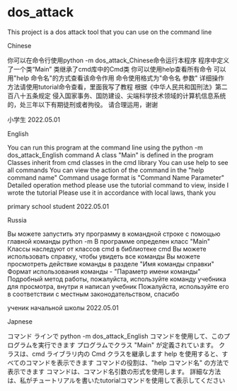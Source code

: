 # dos_attack
This project is a dos attack tool that you can use on the command line

Chinese

你可以在命令行使用python -m dos_attack_Chinese命令运行本程序
程序中定义了一个类“Main”
类继承了cmd库中的Cmd类
你可以使用help查看所有命令
可以用"help 命令名"的方式查看该命令作用
命令使用格式为"命令名 参数"
详细操作方法请使用tutorial命令查看，里面我写了教程
根据《中华人民共和国刑法》第二百八十五条规定
侵入国家事务、国防建设、尖端科学技术领域的计算机信息系统的，处三年以下有期徒刑或者拘役。
请合理运用，谢谢

小学生
2022.05.01

English

You can run this program at the command line using the python -m dos_attack_English command
A class "Main" is defined in the program
Classes inherit from cmd classes in the cmd library
You can use help to see all commands
You can view the action of the command in the "help command name"
Command usage format is "Command Name Parameter"
Detailed operation method please use the tutorial command to view, inside I wrote the tutorial
Please use it in accordance with local laws, thank you

primary school student
2022.05.01

Russia

Вы можете запустить эту программу в командной строке с помощью главной команды python -m
В программе определен класс "Main"
Классы наследуют от классов cmd в библиотеке cmd
Вы можете использовать справку, чтобы увидеть все команды
Вы можете просмотреть действие команды в разделе "Имя команды справки"
Формат использования команды - "Параметр имени команды"
Подробный метод работы, пожалуйста, используйте команду учебника для просмотра, внутри я написал учебник
Пожалуйста, используйте его в соответствии с местным законодательством, спасибо

ученик начальной школы
2022.05.01

Japnese

コマンド ラインで python -m dos_attack_English コマンドを使用して、このプログラムを実行できます
プログラムでクラス "Main" が定義されています。
クラスは、cmd ライブラリ内の Cmd クラスを継承します
help を使用すると、すべてのコマンドを表示できます
コマンドの役割は、"help コマンド名" の方法で表示できます
コマンドは、コマンド名引数の形式を使用します。
詳細な方法は、私がチュートリアルを書いたtutorialコマンドを使用して表示してください
